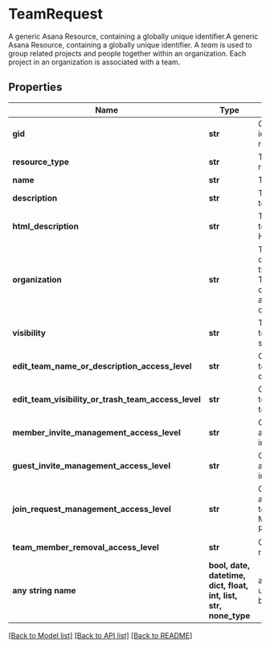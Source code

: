 # TeamRequest

A generic Asana Resource, containing a globally unique identifier.A generic Asana Resource, containing a globally unique identifier. A *team* is used to group related projects and people together within an organization. Each project in an organization is associated with a team.

## Properties
Name | Type | Description | Notes
------------ | ------------- | ------------- | -------------
**gid** | **str** | Globally unique identifier of the resource, as a string. | [optional] [readonly] 
**resource_type** | **str** | The base type of this resource. | [optional] [readonly] 
**name** | **str** | The name of the team. | [optional] 
**description** | **str** | The description of the team.  | [optional] 
**html_description** | **str** | The description of the team with formatting as HTML.  | [optional] 
**organization** | **str** | The organization/workspace the team belongs to. This must be the same organization you are in and cannot be changed once set.  | [optional] 
**visibility** | **str** | The visibility of the team to users in the same organization  | [optional] 
**edit_team_name_or_description_access_level** | **str** | Controls who can edit team name and description  | [optional] 
**edit_team_visibility_or_trash_team_access_level** | **str** | Controls who can edit team visibility and trash teams  | [optional] 
**member_invite_management_access_level** | **str** | Controls who can accept or deny member invites for a given team  | [optional] 
**guest_invite_management_access_level** | **str** | Controls who can accept or deny guest invites for a given team  | [optional] 
**join_request_management_access_level** | **str** | Controls who can accept or deny join team requests for a Membership by Request team  | [optional] 
**team_member_removal_access_level** | **str** | Controls who can remove team members  | [optional] 
**any string name** | **bool, date, datetime, dict, float, int, list, str, none_type** | any string name can be used but the value must be the correct type | [optional]

[[Back to Model list]](../README.md#documentation-for-models) [[Back to API list]](../README.md#documentation-for-api-endpoints) [[Back to README]](../README.md)


